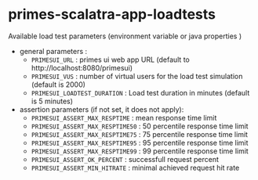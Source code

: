 # primes-scalatra-app-loadtests

Available load test parameters (environment variable or java properties )

* general parameters :
  * `PRIMESUI_URL` : primes ui web app URL (default to http://localhost:8080/primesui)
  * `PRIMESUI_VUS` : number of virtual users for the load test simulation (default is 2000)
  * `PRIMESUI_LOADTEST_DURATION` : Load test duration in minutes (default is 5 minutes)
* assertion parameters (if not set, it does not apply):
  * `PRIMESUI_ASSERT_MAX_RESPTIME` : mean response time limit
  * `PRIMESUI_ASSERT_MAX_RESPTIME50` : 50 percentile response time limit
  * `PRIMESUI_ASSERT_MAX_RESPTIME75` : 75 percentile response time limit
  * `PRIMESUI_ASSERT_MAX_RESPTIME95` : 95 percentile response time limit
  * `PRIMESUI_ASSERT_MAX_RESPTIME99` : 99 percentile response time limit
  * `PRIMESUI_ASSERT_OK_PERCENT` : successfull request percent
  * `PRIMESUI_ASSERT_MIN_HITRATE` : minimal achieved request hit rate

